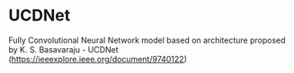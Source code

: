 # UCDNet
Fully Convolutional Neural Network model based on architecture proposed by K. S. Basavaraju - UCDNet (https://ieeexplore.ieee.org/document/9740122)
